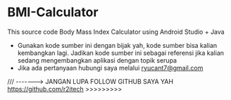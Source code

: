 # BMI-Calculator
This source code Body Mass Index Calculator using Android Studio + Java

* Gunakan kode sumber ini dengan bijak yah, kode sumber bisa kalian kembangkan lagi. Jadikan kode sumber ini sebagai referensi jika kalian sedang mengembangkan aplikasi dengan topik serupa
* Jika ada pertanyaan hubungi saya melalui ryucant7@gmail.com

/// -------> JANGAN LUPA FOLLOW GITHUB SAYA YAH https://github.com/r2itech >>>>>>>>>

